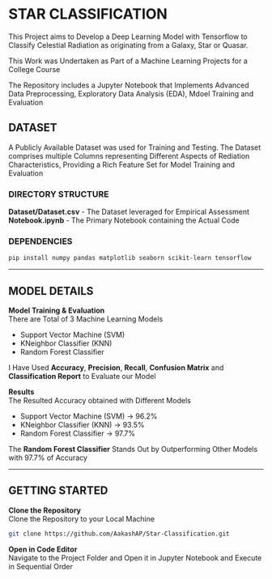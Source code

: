 # STAR CLASSIFICATION

This Project aims to Develop a Deep Learning Model with Tensorflow to Classify Celestial Radiation as originating from a Galaxy, Star or Quasar.

This Work was Undertaken as Part of a Machine Learning Projects for a College Course

The Repository includes a Jupyter Notebook that Implements Advanced Data Preprocessing, Exploratory Data Analysis (EDA), Mdoel Training and Evaluation


## DATASET

A Publicly Available Dataset was used for Training and Testing. The Dataset comprises multiple Columns representing Different Aspects of Rediation Characteristics, Providing a Rich Feature Set for Model Training and Evaluation

### DIRECTORY STRUCTURE

**Dataset/Dataset.csv** - The Dataset leveraged for Empirical Assessment <br>
**Notebook.ipynb** - The Primary Notebook containing the Actual Code

### DEPENDENCIES

```bash
pip install numpy pandas matplotlib seaborn scikit-learn tensorflow
```

---

## MODEL DETAILS

**Model Training & Evaluation** <br>
  There are Total of 3 Machine Learning Models
  - Support Vector Machine (SVM)
  - KNeighbor Classifier (KNN)
  - Random Forest Classifier

  I Have Used **Accuracy**, **Precision**, **Recall**, **Confusion Matrix** and **Classification Report** to Evaluate our Model

**Results** <br>
  The Resulted Accuracy obtained with Different Models
  - Support Vector Machine (SVM) -> 96.2%
  - KNeighbor Classifier (KNN) -> 93.5%
  - Random Forest Classifier -> 97.7%

The **Random Forest Classifier** Stands Out by Outperforming Other Models with 97.7% of Accuracy

---

## GETTING STARTED

**Clone the Repository** <br>
  Clone the Repository to your Local Machine
  ```bash
  git clone https://github.com/AakashAP/Star-Classification.git
  ```

**Open in Code Editor** <br>
  Navigate to the Project Folder and Open it in Jupyter Notebook and Execute in Sequential Order
